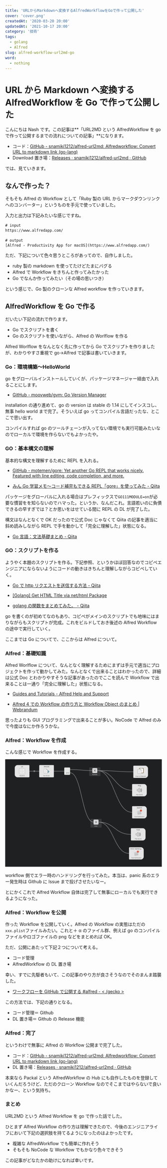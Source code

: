 ```yaml
---
title: 'URLからMarkdownへ変換するAlfredWorkflowをGoで作って公開した'
cover: 'cover.png'
createdAt: '2020-03-20 20:00'
updatedAt: '2021-10-17 20:00'
category: '技術'
tags:
  - golang
  - Alfred
slug: alfred-workflow-url2md-go
word:
  - nothing
---
```


# URL から Markdown へ変換する AlfredWorkflow を Go で作って公開した

こんにちは Nash です。この記事は**「URL2MD という AlfredWorkflow を go で作って公開するまでの流れについての記事」**になります。

- コード：[GitHub - snamiki1212/alfred-url2md: Alfredworkflow: Convert URL to markdown link (go-lang)](https://github.com/snamiki1212/alfred-url2md-golang)
- Download 置き場：[Releases · snamiki1212/alfred-url2md · GitHub](https://github.com/snamiki1212/alfred-url2md-golang/releases)

では、見ていきます。

## なんで作った？

そもそも Alfred の Workflow として「Ruby 製の URL からマークダウンリンクへのコンバーター」というものを手元で使っていました。

入力と出力は下記みたいな感じですね。

```shell
# input
https://www.alfredapp.com/

# output
[Alfred - Productivity App for macOS](https://www.alfredapp.com/)
```

ただ、下記について色々思うところがあってので、自作しました。

- ruby 製の markdown を使ってたけどたまにバグる
- Alfred で Workflow をきちんと作ってみたかった
- Go でなんか作ってみたい（その場の思いつき）

という感じで、Go 製のクローンな Alfred workflow を作っていきます。

## AlfredWorkflow を Go で作る

だいたい下記の流れで作ります。

- Go でスクリプトを書く
- Go のスクリプトを使いながら、Alfred の Worlflow を作る

Alfred Worlflow をなんとなく先に作ってから Go でスクリプトを作りましたが、わかりやすさ重視で go→Alfred で記事は書いていきます。

### Go：環境構築〜HelloWorld

go をグローバルインストールしていくが、パッケージマネージャー経由で入れることにします。

- [GitHub - moovweb/gvm: Go Version Manager](https://github.com/moovweb/gvm)

installation の通り進めて、go の version は stable の 1.14 にしてインスコし、無事 hello world まで完了。そういえば go ってコンパイル言語だったな、とここで思い出す。

コンパイルすれば go のツールチェーンが入ってない環境でも実行可能みたいなのでローカルで環境を作らないでもよかったや。

### GO：基本構文の理解

基本的な構文を理解するために REPL を入れる。

- [GitHub - motemen/gore: Yet another Go REPL that works nicely. Featured with line editing, code completion, and more.](https://github.com/motemen/gore)

- [みん Go 学習メモ〜コード補完もできる REPL「gore」を使ってみた - Qiita](https://qiita.com/Ken2mer/items/94301d04d65c82088c60)

パッケージをグローバルに入れる場合はプレフィックスで`GO111MODULE=on`が必要な慣習をを知らないのでハマった。というか、なんだこれ。言語若いのに負債できるの早すぎでは？とか思いをはせている間に REPL の DL が完了した。

構文はなんとなくで OK だったので公式 Doc じゃなくて Qiita の記事を適当に斜め読みしながら REPL で手を動かして「完全に理解した」状態になる。

- [Go 言語：文法基礎まとめ - Qiita](https://qiita.com/HiromuMasuda0228/items/65b9a593275f769f6b69)

### GO：スクリプトを作る

ようやく本題のスクリプトを作る。下記参照、というかほぼ回答なのでコピペエンジニアにならないようにコードの動きはきちんと理解しながらコピペしていく。

- [Go で http リクエストを送信する方法 - Qiita](https://qiita.com/taizo/items/c397dbfed7215969b0a5)
- [[Golang] Get HTML Title via net/html Package](https://siongui.github.io/2016/05/10/go-get-html-title-via-net-html/)

- [golang の関数をまとめてみた。 - Qiita](https://qiita.com/pei0804/items/dd8acfba3dfe32530717#%E9%81%85%E5%BB%B6%E9%96%A2%E6%95%B0%E5%91%BC%E3%81%B3%E5%87%BA%E3%81%97)

go を書くのが初めてなのもあり、コピペがメインのスクリプトでも地味にはまりながらもスクリプトが完成。これをビルドしておき後述の Alfred Workflow の途中で実行していく。

ここまでは Go についてで、ここからは Alfred について。

### Alfred：基礎知識

Alfred Worlflow について、なんとなく理解するためにまずは手元で適当にプロジェクトを作って動かしてみた。なんとなくで出来ることはわかったので、詳細は公式 Doc とわかりやすそうな記事があったのでここを読んで Workflow で出来ることは一通り「完全に理解した」状態になる。

- [Guides and Tutorials - Alfred Help and Support](https://www.alfredapp.com/help/guides-and-tutorials/)

- [Alfred 4 での Workflow の作り方と Workflow Object のまとめ | Webrandum](https://webrandum.net/alfred4-how-to-create-workflow/)

思ったよりも GUI プログラミングで出来ることが多い。NoCode で Alfred のみで今度はなにか作ろうかな。

### Alfred：Workflow を作成

こんな感じで Workflow を作成する。

![alfred-workflow](1.png)

workflow 側でエラー時のハンドリングを行ってみた。本当は、panic 系のエラー発生時は Github に Issue まで投げさせたいなー。

とにかくこれで Alfred Workflow 自体は完了して無事にローカルでも実行できるようになった。

### Alfred：Workflow を公開

作った Workflow を公開していく。Alfred の Workflow の実態はただの`xxx.plist`ファイルみたい。これと＋ α のファイル群、例えば go のコンパイルファイルやロゴファイルの png などをまとめれば OK。

ただ、公開にあたって下記２つについて考える。

- コード管理
- AlfredWorkflow の DL 置き場

幸い、すでに先駆者もいて、この記事のやり方が良さそうなのでそのまんま踏襲した。

- [ワークフローを GitHub で公開する #alfred - < /gecko >](https://geckotang.tumblr.com/post/104996742061/%E3%83%AF%E3%83%BC%E3%82%AF%E3%83%95%E3%83%AD%E3%83%BC%E3%82%92github%E3%81%A7%E5%85%AC%E9%96%8B%E3%81%99%E3%82%8B-alfred)

この方法では、下記の通りとなる。

- コード管理＝ Github
- DL 置き場＝ Github の Release 機能

### Alfred：完了

というわけで無事に Alfred の Workflow 公開まで完了した。

- コード：[GitHub - snamiki1212/alfred-url2md: Alfredworkflow: Convert URL to markdown link (go-lang)](https://github.com/snamiki1212/alfred-url2md-golang)
- DL 置き場：[Releases · snamiki1212/alfred-url2md · GitHub](https://github.com/snamiki1212/alfred-url2md-golang/releases)

本来なら Packal という AlfredWorkflow の Hub にも自作したものを登録していくんだろうけど、ただのクローン Workflow なのでそこまではやらないで良いかなー、という気持ち。

### まとめ

URL2MD という Alfred Workflow を go で作った話でした。

ひとまず Alfred Workflow の作り方は理解できたので、今後のエンジニアライフにおいて下記の選択肢を持てるようになったのはよかったです。

- 複雑な AlfredWorkflow でも簡単に作れそう
- そもそも NoCode な Workflow でもかなり色々できそう

この記事がどなたかの助けになれば幸いです。
